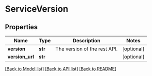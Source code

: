 # ServiceVersion

## Properties
Name | Type | Description | Notes
------------ | ------------- | ------------- | -------------
**version** | **str** | The version of the rest API. | [optional] 
**version_url** | **str** |  | [optional] 

[[Back to Model list]](../README.md#documentation-for-models) [[Back to API list]](../README.md#documentation-for-api-endpoints) [[Back to README]](../README.md)


